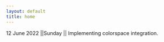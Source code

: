 ```yaml
---
layout: default
title: home
---
```


12 June 2022 ||Sunday       ||  Implementing colorspace integration.